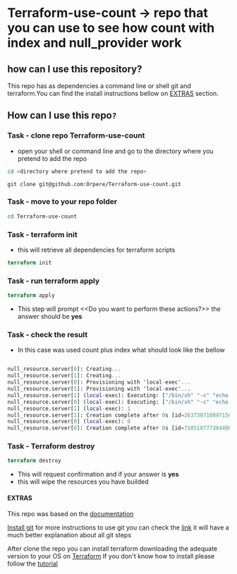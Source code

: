 # Terraform-use-count -> repo that you can use to see how count with index and null_provider work
## how can I use this repository?

This repo has as dependencies a command line or shell git and terraform.You can find the install instructions bellow on [EXTRAS](#extras) section.

## How can I use this repo`?`

### Task - clone repo Terraform-use-count

- open your shell or command line and go to the directory where you pretend to add the repo

```bash
cd <directory where pretend to add the repo>
```

```git
git clone git@github.com:Orpere/Terraform-use-count.git
```

### Task - move to your repo folder

```bash
cd Terraform-use-count
```

### Task - terraform init

- this will retrieve all dependencies for terraform scripts

```terraform
terraform init
```

### Task - run terraform apply

```terraform
terraform apply
```

- This step will prompt <<Do you want to perform these actions?>>
  the answer should be **yes** 

 

### Task - check the result

- In this case was used count plus index what should look like the bellow

```terraform 

null_resource.server[0]: Creating...
null_resource.server[1]: Creating...
null_resource.server[0]: Provisioning with 'local-exec'...
null_resource.server[1]: Provisioning with 'local-exec'...
null_resource.server[1] (local-exec): Executing: ["/bin/sh" "-c" "echo 1"]
null_resource.server[0] (local-exec): Executing: ["/bin/sh" "-c" "echo 0"]
null_resource.server[1] (local-exec): 1
null_resource.server[1]: Creation complete after 0s [id=2637307108971509414]
null_resource.server[0] (local-exec): 0
null_resource.server[0]: Creation complete after 0s [id=7185187773844065705]
```

### Task - Terraform destroy

```terraform
terraform destroy
```

- This will request confirmation and if your answer is **yes**
- this will wipe the resources you have builded
  
#### EXTRAS

This repo was based on the [documentation](https://www.terraform.io/docs/configuration/resources.html#count-index)

[Install git](https://gist.github.com/derhuerst/1b15ff4652a867391f03#file-intro-md)
for more instructions to use git you can check the [link](https://rogerdudler.github.io/git-guide/) it will have a much better explanation about all git steps

After clone the repo you can install terraform downloading the adequate version to your OS on [Terraform](https://www.terraform.io/downloads.html)
If you don't know how to install please follow the [tutorial](https://learn.hashicorp.com/terraform/getting-started/install.html)

